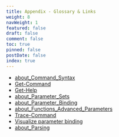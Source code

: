 ```yaml
---
title: Appendix - Glossary & Links
weight: 8
navWeight: 1
featured: false
draft: false
comment: false
toc: true
pinned: false
postDate: false
index: true
---
```

<!-- markdownlint-disable MD041 -->

- [about_Command_Syntax][01]
- [Get-Command][06]
- [Get-Help][07]
- [about_Parameter_Sets][04]
- [about_Parameter_Binding][03]
- [about_Functions_Advanced_Parameters][02]
- [Trace-Command][08]
- [Visualize parameter binding][09]
- [about_Parsing][05]

<!-- link references -->
[01]: https://learn.microsoft.com/powershell/module/microsoft.powershell.core/about/about_command_syntax
[02]: https://learn.microsoft.com/powershell/module/microsoft.powershell.core/about/about_functions_advanced_parameters#attributes-of-parameters
[03]: https://learn.microsoft.com/powershell/module/microsoft.powershell.core/about/about_parameter_binding
[04]: https://learn.microsoft.com/powershell/module/microsoft.powershell.core/about/about_parameter_sets
[05]: https://learn.microsoft.com/powershell/module/microsoft.powershell.core/about/about_parsing
[06]: https://learn.microsoft.com/powershell/module/microsoft.powershell.core/get-command
[07]: https://learn.microsoft.com/powershell/module/microsoft.powershell.core/get-help
[08]: https://learn.microsoft.com/powershell/module/microsoft.powershell.utility/trace-command
[09]: https://learn.microsoft.com/powershell/scripting/learn/deep-dives/visualize-parameter-binding
